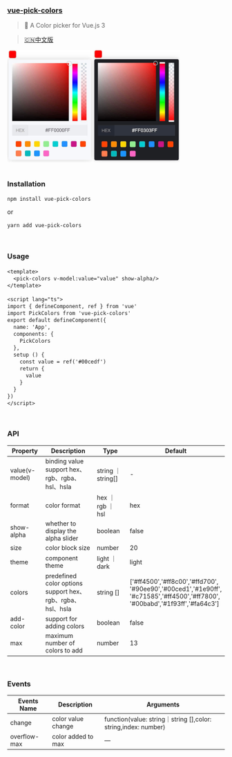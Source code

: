 ### [vue-pick-colors](https://github.com/qiuzongyuan/vue-pick-colors)
>  🎉 A Color picker for Vue.js 3

> [🇨🇳中文版](https://github.com/qiuzongyuan/vue-pick-colors/blob/main/README-zh_CN.md)
<div style="display: flex">
    <img src="./images/effect-light.png" style="width:200px;" />
    <img src="./images/effect-dark.png" style="width:200px;" />
</div>
<br/>

### Installation
```
npm install vue-pick-colors
```
or
```
yarn add vue-pick-colors
```
<br/>

### Usage
```vue
<template>
  <pick-colors v-model:value="value" show-alpha/>
</template>

<script lang="ts">
import { defineComponent, ref } from 'vue'
import PickColors from 'vue-pick-colors'
export default defineComponent({
  name: 'App',
  components: {
    PickColors
  },
  setup () {
    const value = ref('#00cedf')
    return {
      value
    }
  }
})
</script>
```
<br/>

### API

| Property       | Description                                               | Type              | Default                                                                                                                             |
|----------------|-----------------------------------------------------------|-------------------|-------------------------------------------------------------------------------------------------------------------------------------|
| value(v-model) | binding value<br>support hex、rgb、rgba、hsl、hsla            | string ｜ string[] | -                                                                                                                                    |
| format         | color format                                              | hex ｜ rgb ｜ hsl   | hex                                                                                                                                 |
| show-alpha     | whether to display the alpha slider                       | boolean           | false                                                                                                                               |
| size           | color block size                                          | number            | 20                                                                                                                                  |
| theme          | component theme                                           | light ｜ dark      | light                                                                                                                               |
| colors         | predefined color options<br>support hex、rgb、rgba、hsl、hsla | string []         | ['#ff4500','#ff8c00','#ffd700',<br>'#90ee90','#00ced1','#1e90ff',<br>'#c71585','#ff4500','#ff7800',<br>'#00babd','#1f93ff','#fa64c3'] |
| add-color      | support for adding colors                                 | boolean           | false                                                                                                                               |
| max            | maximum number of colors to add                           | number            | 13                                                                                                                                  |


<br/>

### Events

| Events Name  | Description        | Arguments                                                          |
|--------------|--------------------|---------------------------------------------------------------|
| change       | color value change | function(value: string｜string [],color: string,index: number) |
| overflow-max | color added to max | —                                                             |
